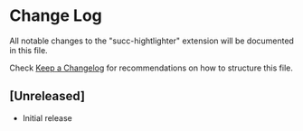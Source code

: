 # Change Log

All notable changes to the "succ-hightlighter" extension will be documented in this file.

Check [Keep a Changelog](http://keepachangelog.com/) for recommendations on how to structure this file.

## [Unreleased]

- Initial release